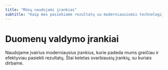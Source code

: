 ```yaml
---
title: "Mūsų naudojami įrankiai"
subtitle: "Kaip mes pasiekiame rezultatų su moderniausiomis technologijomis"
---
```


# Duomenų valdymo įrankiai

Naudojame įvairius moderniausius įrankius, kurie padeda mums greičiau ir efektyviau pasiekti rezultatų. Štai keletas svarbiausių įrankių, su kuriais dirbame. 